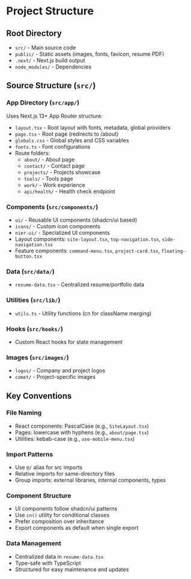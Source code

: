 # Project Structure

## Root Directory
- `src/` - Main source code
- `public/` - Static assets (images, fonts, favicon, resume PDF)
- `.next/` - Next.js build output
- `node_modules/` - Dependencies

## Source Structure (`src/`)

### App Directory (`src/app/`)
Uses Next.js 13+ App Router structure:
- `layout.tsx` - Root layout with fonts, metadata, global providers
- `page.tsx` - Root page (redirects to /about)
- `globals.css` - Global styles and CSS variables
- `fonts.ts` - Font configurations
- Route folders:
  - `about/` - About page
  - `contact/` - Contact page  
  - `projects/` - Projects showcase
  - `tools/` - Tools page
  - `work/` - Work experience
  - `api/health/` - Health check endpoint

### Components (`src/components/`)
- `ui/` - Reusable UI components (shadcn/ui based)
- `icons/` - Custom icon components
- `nier-ui/` - Specialized UI components
- Layout components: `site-layout.tsx`, `top-navigation.tsx`, `side-navigation.tsx`
- Feature components: `command-menu.tsx`, `project-card.tsx`, `floating-button.tsx`

### Data (`src/data/`)
- `resume-data.tsx` - Centralized resume/portfolio data

### Utilities (`src/lib/`)
- `utils.ts` - Utility functions (cn for className merging)

### Hooks (`src/hooks/`)
- Custom React hooks for state management

### Images (`src/images/`)
- `logos/` - Company and project logos
- `comet/` - Project-specific images

## Key Conventions

### File Naming
- React components: PascalCase (e.g., `SiteLayout.tsx`)
- Pages: lowercase with hyphens (e.g., `about/page.tsx`)
- Utilities: kebab-case (e.g., `use-mobile-menu.tsx`)

### Import Patterns
- Use `@/` alias for src imports
- Relative imports for same-directory files
- Group imports: external libraries, internal components, types

### Component Structure
- UI components follow shadcn/ui patterns
- Use `cn()` utility for conditional classes
- Prefer composition over inheritance
- Export components as default when single export

### Data Management
- Centralized data in `resume-data.tsx`
- Type-safe with TypeScript
- Structured for easy maintenance and updates